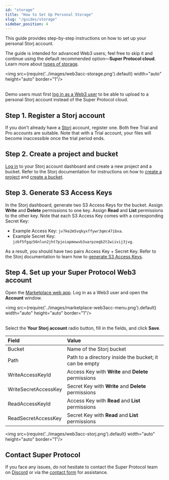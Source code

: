 ```yaml
---
id: "storage"
title: "How to Set Up Personal Storage"
slug: "/guides/storage"
sidebar_position: 4
---
```


This guide provides step-by-step instructions on how to set up your personal Storj account.

The guide is intended for advanced Web3 users; feel free to skip it and continue using the default recommended option—**Super Protocol cloud**. Learn more about [types of storage](/marketplace/account/web3#storage).

<img src={require('../images/web3acc-storage.png').default} width="auto" height="auto" border="1"/>
<br/>
<br/>

Demo users must first [log in as a Web3 user](/marketplace/guides/log-in) to be able to upload to a personal Storj account instead of the Super Protocol cloud.

## Step 1. Register a Storj account

If you don't already have a [Storj](https://www.storj.io/) account, register one. Both free Trial and Pro accounts are suitable. Note that with a Trial account, your files will become inaccessible once the trial period ends.

## Step 2. Create a project and bucket

[Log in](https://www.storj.io/login) to your Storj account dashboard and create a new project and a bucket. Refer to the Storj documentation for instructions on how to [create a project](https://storj.dev/support/projects) and [create a bucket](https://storj.dev/support/object-browser#configure-object-browser-access).

## Step 3. Generate S3 Access Keys

In the Storj dashboard, generate two S3 Access Keys for the bucket. Assign **Write** and **Delete** permissions to one key. Assign **Read** and **List** permissions to the other key. Note that each S3 Access Key comes with a corresponding Secret Key:

- Example Access Key: `jv7ke2m5vqkyxffywr3qmc47ibxa`.
- Example Secret Key: `jzbf5fgqz56nlun2jht7pjoiapmowvb3uarpzeqb2t2wiivij3jvg`.

As a result, you should have two pairs Access Key + Secret Key. Refer to the Storj documentation to learn how to [generate S3 Access Keys](https://storj.dev/dcs/getting-started#generate-s3-compatible-credentials).

## Step 4. Set up your Super Protocol Web3 account

Open the [Marketplace web app](https://marketplace.superprotocol.com/). Log in as a Web3 user and open the **Account** window.

<img src={require('../images/marketplace-web3acc-menu.png').default} width="auto" height="auto" border="1"/>
<br/>
<br/>

Select the **Your Storj account** radio button, fill in the fields, and click **Save**.

| **Field** | **Value** |
| :- | :- |
| Bucket | Name of the Storj bucket |
| Path | Path to a directory inside the bucket; it can be empty |
| WriteAccessKeyId | Access Key with **Write** and **Delete** permissions |
| WriteSecretAccessKey | Secret Key with **Write** and **Delete** permissions |
| ReadAccessKeyId | Access Key with **Read** and **List** permissions |
| ReadSecretAccessKey | Secret Key with **Read** and **List** permissions |

<img src={require('../images/web3acc-storj.png').default} width="auto" height="auto" border="1"/>
<br/>

## Contact Super Protocol

If you face any issues, do not hesitate to contact the Super Protocol team on [Discord](https://discord.gg/superprotocol) or via the [contact form](https://superprotocol.zendesk.com/hc/en-us/requests/new) for assistance.
